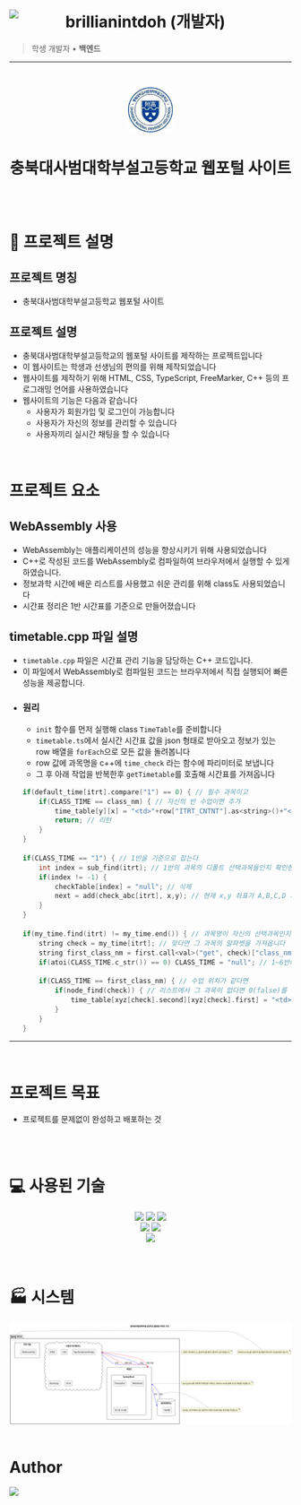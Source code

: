 # brillianintdoh (개발자) <img src="https://avatars.githubusercontent.com/u/133849984?v=4" align=left width=100> 
> 학생 개발자 • **백엔드**
<hr>
<br>
<p align="center">
    <a href="https://cberi.ourgram.co.kr">
        <img src="./diagram/img/badge.png" width="80" >
    </a>
</p>
<h1 align="center">충북대사범대학부설고등학교 웹포털 사이트</h1>

<br>
<br>

# 📝 프로젝트 설명

## 프로젝트 명칭
- 충북대사범대학부설고등학교 웹포털 사이트

## 프로젝트 설명
- 충북대사범대학부설고등학교의 웹포털 사이트를 제작하는 프로젝트입니다
- 이 웹사이트는 학생과 선생님의 편의를 위해 제작되었습니다
- 웹사이트를 제작하기 위해 HTML, CSS, TypeScript, FreeMarker, C++ 등의 프로그래밍 언어를 사용하였습니다
- 웹사이트의 기능은 다음과 같습니다
    - 사용자가 회원가입 및 로그인이 가능합니다
    - 사용자가 자신의 정보를 관리할 수 있습니다
    - 사용자끼리 실시간 채팅을 할 수 있습니다

<br>

# 프로젝트 요소

## WebAssembly 사용
- WebAssembly는 애플리케이션의 성능을 향상시키기 위해 사용되었습니다
- C++로 작성된 코드를 WebAssembly로 컴파일하여 브라우저에서 실행할 수 있게 하였습니다.
- 정보과학 시간에 배운 리스트를 사용했고 쉬운 관리를 위해 class도 사용되었습니다
- 시간표 정리은 1반 시간표를 기준으로 만들어졌습니다

## timetable.cpp 파일 설명
- `timetable.cpp` 파일은 시간표 관리 기능을 담당하는 C++ 코드입니다.
- 이 파일에서 WebAssembly로 컴파일된 코드는 브라우저에서 직접 실행되어 빠른 성능을 제공합니다.
- ### 원리
    - `init` 함수를 먼저 실행해 class `TimeTable`를 준비합니다
    - `timetable.ts`에서 실시간 시간표 값을 json 형태로 받아오고 정보가 있는 row 배열을 `forEach`으로 모든 값을 돌려봅니다
    - row 값에 과목명을 c++에 `time_check` 라는 함수에 파리미터로 보냅니다
    - 그 후 아래 작업을 반복한후 `getTimetable`를 호출해 시간표를 가져옵니다
    ```cpp
    if(default_time[itrt].compare("1") == 0) { // 필수 과목이고
        if(CLASS_TIME == class_nm) { // 자신의 반 수업이면 추가
            time_table[y][x] = "<td>"+row["ITRT_CNTNT"].as<string>()+"</td>";
            return; // 리턴
        } 
    }

    if(CLASS_TIME == "1") { // 1반을 기준으로 잡는다
        int index = sub_find(itrt); // 1반의 과목의 디폴트 선택과목들인지 확인한다 (고전 읽기: A, 한문:B, 지구과학:C, 세계사:D) 를 기준
        if(index != -1) {
            checkTable[index] = "null"; // 삭제
            next = add(check_abc[itrt], x,y); // 현재 x,y 좌표가 A,B,C,D 과목 중 하나라면 그 위치를 이중연결리스트에 저장합니다
        }
    }

    if(my_time.find(itrt) != my_time.end()) { // 과목명이 자신의 선택과목인지 확인합니다
        string check = my_time[itrt]; // 맞다면 그 과목의 알파벳을 가져옵니다
        string first_class_nm = first.call<val>("get", check)["class_nm"].as<string>(); // 과목 수업 위치를 가져옵니다
        if(atoi(CLASS_TIME.c_str()) == 0) CLASS_TIME = "null"; // 1~6반이 아니라면 값을 문자열 "null"로 바꿉니다

        if(CLASS_TIME == first_class_nm) { // 수업 위치가 같다면
            if(node_find(check)) { // 리스트에서 그 과목이 없다면 0(false)를 리턴하고 만약 있다면 xyz 변수에 좌표를 저장한후 1(true)를 리턴합니다
                time_table[xyz[check].second][xyz[check].first] = "<td>"+row["ITRT_CNTNT"].as<string>()+"</td>";
            }
        }
    }
    ```
<hr>
<br>

# 프로젝트 목표
- 프로젝트를 문제없이 완성하고 배포하는 것

<br>
<br>

# 💻 사용된 기술
<div align="center">
    <img src="https://img.shields.io/badge/springboot-6DB33F?style=flat-square&logo=springBoot&logoColor=white"> <img src="https://img.shields.io/badge/webassembly-654FF0?style=flat-square&logo=webassembly&logoColor=white"> <img src="https://img.shields.io/badge/webpack-8DD6F9?style=flat-square&logo=webpack&logoColor=white">
    <br>
    <img src="https://img.shields.io/badge/htmx-3366CC?style=flat-square&logo=htmx&logoColor=white"> <img src="https://img.shields.io/badge/Bootstrap-7952B3?style=flat-square&logo=Bootstrap&logoColor=white">
    <br>
    <img src="https://img.shields.io/badge/MySql-4479A1?style=flat-square&logo=MySql&logoColor=white">
</div>

<br>
<br>

# 🏭 시스템
<div align="center">
    <img src="./diagram/img/System.png" width="900">
</div>

<br>

# Author
<a href="https://matilto:palanghwi@gmail.com">
    <img src="https://img.shields.io/badge/Gmail-F051385?style=flat-square&logo=Gmail&logoColor=white"/>
</a>